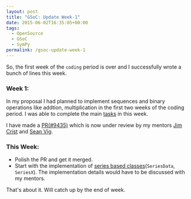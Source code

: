 ```yaml
---
layout: post
title: "GSoC: Update Week-1"
date: 2015-06-02T16:35:05+00:00
tags:
  - OpenSource
  - GSoC
  - SymPy
permalink: /gsoc-update-week-1
---
```


So, the first week of the `coding` period is over and  I successfully wrote a bunch of lines this week.

### Week 1:

In my proposal I had planned to implement sequences and binary operations like addtion, multiplication in the first two weeks of the coding period.
I was able to complete the main [tasks](/gsoc-fun-begins/#tasks) in this week.

<!-- excerpt -->
I have made a [PR(#9435)](http://github.com/sympy/sympy/pull/9435) which is now under review by my mentors [Jim Crist](http://github.com/jcrist) and [Sean Vig](http://github.com/flacjacket).

### This Week:

* Polish the PR and get it merged.
* Start with the implementation of [series based classes](https://github.com/sympy/sympy/wiki/GSoC-2015-Application-Sartaj-Singh:-Improving-the-series-package-and-limits-in-SymPy#seriesdata-class)(`SeriesData`, `SeriesX`).
The implementation details would have to be discussed with my mentors.

That's about it. Will catch up by the end of week.
